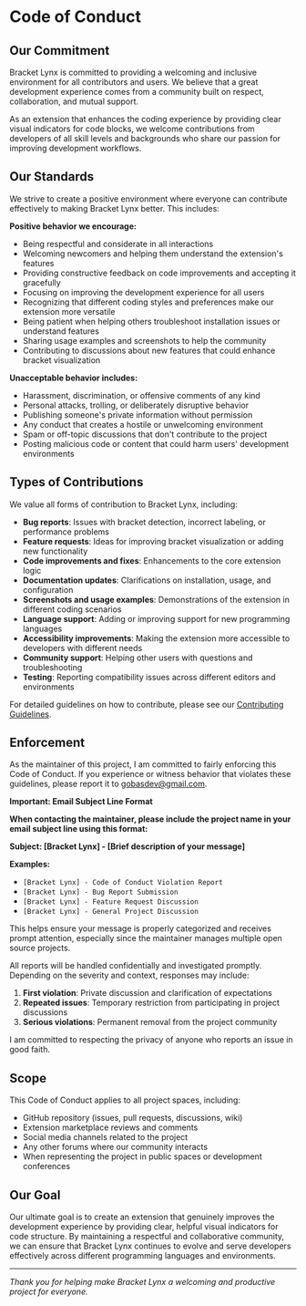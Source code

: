 # Code of Conduct

## Our Commitment

Bracket Lynx is committed to providing a welcoming and inclusive environment for all contributors and users. We believe that a great development experience comes from a community built on respect, collaboration, and mutual support.

As an extension that enhances the coding experience by providing clear visual indicators for code blocks, we welcome contributions from developers of all skill levels and backgrounds who share our passion for improving development workflows.

## Our Standards

We strive to create a positive environment where everyone can contribute effectively to making Bracket Lynx better. This includes:

**Positive behavior we encourage:**
- Being respectful and considerate in all interactions
- Welcoming newcomers and helping them understand the extension's features
- Providing constructive feedback on code improvements and accepting it gracefully
- Focusing on improving the development experience for all users
- Recognizing that different coding styles and preferences make our extension more versatile
- Being patient when helping others troubleshoot installation issues or understand features
- Sharing usage examples and screenshots to help the community
- Contributing to discussions about new features that could enhance bracket visualization

**Unacceptable behavior includes:**
- Harassment, discrimination, or offensive comments of any kind
- Personal attacks, trolling, or deliberately disruptive behavior
- Publishing someone's private information without permission
- Any conduct that creates a hostile or unwelcoming environment
- Spam or off-topic discussions that don't contribute to the project
- Posting malicious code or content that could harm users' development environments

## Types of Contributions

We value all forms of contribution to Bracket Lynx, including:

- **Bug reports**: Issues with bracket detection, incorrect labeling, or performance problems
- **Feature requests**: Ideas for improving bracket visualization or adding new functionality  
- **Code improvements and fixes**: Enhancements to the core extension logic
- **Documentation updates**: Clarifications on installation, usage, and configuration
- **Screenshots and usage examples**: Demonstrations of the extension in different coding scenarios
- **Language support**: Adding or improving support for new programming languages
- **Accessibility improvements**: Making the extension more accessible to developers with different needs
- **Community support**: Helping other users with questions and troubleshooting
- **Testing**: Reporting compatibility issues across different editors and environments

For detailed guidelines on how to contribute, please see our [Contributing Guidelines](https://github.com/bastndev/Bracket-Lynx/blob/main/CONTRIBUTING.md).

## Enforcement

As the maintainer of this project, I am committed to fairly enforcing this Code of Conduct. If you experience or witness behavior that violates these guidelines, please report it to gobasdev@gmail.com.

**Important: Email Subject Line Format**

**When contacting the maintainer, please include the project name in your email subject line using this format:**

**Subject: [Bracket Lynx] - [Brief description of your message]**

**Examples:**
* `[Bracket Lynx] - Code of Conduct Violation Report`
* `[Bracket Lynx] - Bug Report Submission`
* `[Bracket Lynx] - Feature Request Discussion`
* `[Bracket Lynx] - General Project Discussion`

This helps ensure your message is properly categorized and receives prompt attention, especially since the maintainer manages multiple open source projects.

All reports will be handled confidentially and investigated promptly. Depending on the severity and context, responses may include:

1. **First violation**: Private discussion and clarification of expectations
2. **Repeated issues**: Temporary restriction from participating in project discussions  
3. **Serious violations**: Permanent removal from the project community

I am committed to respecting the privacy of anyone who reports an issue in good faith.

## Scope

This Code of Conduct applies to all project spaces, including:

- GitHub repository (issues, pull requests, discussions, wiki)
- Extension marketplace reviews and comments
- Social media channels related to the project
- Any other forums where our community interacts
- When representing the project in public spaces or development conferences

## Our Goal

Our ultimate goal is to create an extension that genuinely improves the development experience by providing clear, helpful visual indicators for code structure. By maintaining a respectful and collaborative community, we can ensure that Bracket Lynx continues to evolve and serve developers effectively across different programming languages and environments.

---

*Thank you for helping make Bracket Lynx a welcoming and productive project for everyone.*